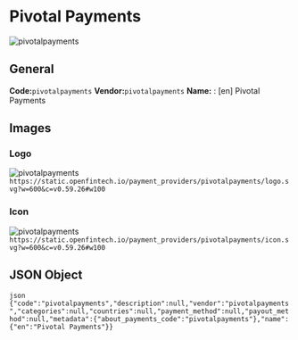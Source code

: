 # Pivotal Payments 
![pivotalpayments](https://static.openfintech.io/payment_providers/pivotalpayments/logo.svg?w=600&c=v0.59.26#w100) 
## General 
**Code:**`pivotalpayments` 
**Vendor:**`pivotalpayments` 
**Name:** 
:	[en] Pivotal Payments 
## Images 
### Logo 
![pivotalpayments](https://static.openfintech.io/payment_providers/pivotalpayments/logo.svg?w=600&c=v0.59.26#w100) 
``` https://static.openfintech.io/payment_providers/pivotalpayments/logo.svg?w=600&c=v0.59.26#w100 ``` 
### Icon 
![pivotalpayments](https://static.openfintech.io/payment_providers/pivotalpayments/icon.svg?w=600&c=v0.59.26#w100) 
``` https://static.openfintech.io/payment_providers/pivotalpayments/icon.svg?w=600&c=v0.59.26#w100 ``` 
## JSON Object 
```json {"code":"pivotalpayments","description":null,"vendor":"pivotalpayments","categories":null,"countries":null,"payment_method":null,"payout_method":null,"metadata":{"about_payments_code":"pivotalpayments"},"name":{"en":"Pivotal Payments"}} ``` 
